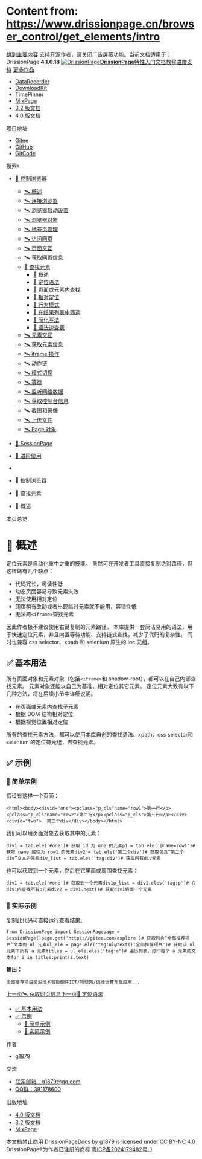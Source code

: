 # Content from: https://www.drissionpage.cn/browser_control/get_elements/intro

[跳到主要内容](https://www.drissionpage.cn/browser_control/get_elements/intro#__docusaurus_skipToContent_fallback)
支持开源作者，请关闭广告屏蔽功能。当前文档适用于：DrissionPage **4.1.0.18**
[![DrissionPage](https://www.drissionpage.cn/img/color_logo.png)**DrissionPage**](https://www.drissionpage.cn/)[特性](https://www.drissionpage.cn/features/4.1)[入门](https://www.drissionpage.cn/get_start/installation)[文档](https://www.drissionpage.cn/browser_control/intro)[教程](https://www.drissionpage.cn/tutorials/xingqiu)[进度](https://www.drissionpage.cn/versions/4.1.x)[支持](https://www.drissionpage.cn/support)
[更多作品](https://www.drissionpage.cn/browser_control/get_elements/intro)
  * [DataRecorder](https://drissionpage.cn/DataRecorderDocs)
  * [DownloadKit](https://drissionpage.cn/DownloadKitDocs)
  * [TimePinner](https://drissionpage.cn/TimePinnerDocs)
  * [MixPage](https://drissionpage.cn/MixPageDocs)
  * [3.2 版文档](https://mall.bilibili.com/neul-next/detailuniversal/detail.html?isMerchant=1&page=detailuniversal_detail&saleType=10&itemsId=12019346&loadingShow=1&noTitleBar=1&msource=merchant_share)
  * [4.0 版文档](https://mall.bilibili.com/neul-next/detailuniversal/detail.html?isMerchant=1&page=detailuniversal_detail&saleType=10&itemsId=12020073&loadingShow=1&noTitleBar=1&msource=merchant_share)


[项目地址](https://www.drissionpage.cn/browser_control/get_elements/intro)
  * [Gitee](https://gitee.com/g1879/DrissionPage)
  * [GitHub](https://github.com/g1879/DrissionPage)
  * [GitCode](https://gitcode.com/g1879/DrissionPage)


搜索`K`
  * [🚀 控制浏览器](https://www.drissionpage.cn/browser_control/get_elements/intro)
    * [🛰️ 概述](https://www.drissionpage.cn/browser_control/intro)
    * [🛰️ 连接浏览器](https://www.drissionpage.cn/browser_control/connect_browser)
    * [🛰️ 浏览器启动设置](https://www.drissionpage.cn/browser_control/browser_options)
    * [🛰️ 浏览器对象](https://www.drissionpage.cn/browser_control/browser_object)
    * [🛰️ 标签页管理](https://www.drissionpage.cn/browser_control/tabs)
    * [🛰️ 访问网页](https://www.drissionpage.cn/browser_control/visit)
    * [🛰️ 页面交互](https://www.drissionpage.cn/browser_control/page_operation)
    * [🛰️ 获取网页信息](https://www.drissionpage.cn/browser_control/get_page_info)
    * [🔎 查找元素](https://www.drissionpage.cn/browser_control/get_elements/intro)
      * [🔦 概述](https://www.drissionpage.cn/browser_control/get_elements/intro)
      * [🔦 定位语法](https://www.drissionpage.cn/browser_control/get_elements/syntax)
      * [🔦 页面或元素内查找](https://www.drissionpage.cn/browser_control/get_elements/find_in_object)
      * [🔦 相对定位](https://www.drissionpage.cn/browser_control/get_elements/relative)
      * [🔦 行为模式](https://www.drissionpage.cn/browser_control/get_elements/behavior)
      * [🔦 在结果列表中筛选](https://www.drissionpage.cn/browser_control/get_elements/filter)
      * [🔦 简化写法](https://www.drissionpage.cn/browser_control/get_elements/simplify)
      * [🔦 语法速查表](https://www.drissionpage.cn/browser_control/get_elements/sheet)
    * [🛰️ 元素交互](https://www.drissionpage.cn/browser_control/ele_operation)
    * [🛰️ 获取元素信息](https://www.drissionpage.cn/browser_control/get_ele_info)
    * [🛰️ iframe 操作](https://www.drissionpage.cn/browser_control/iframe)
    * [🛰️ 动作链](https://www.drissionpage.cn/browser_control/actions)
    * [🛰️ 模式切换](https://www.drissionpage.cn/browser_control/mode_change)
    * [🛰️ 等待](https://www.drissionpage.cn/browser_control/waiting)
    * [🛰️ 监听网络数据](https://www.drissionpage.cn/browser_control/listener)
    * [🛰️ 获取控制台信息](https://www.drissionpage.cn/browser_control/console)
    * [🛰️ 截图和录像](https://www.drissionpage.cn/browser_control/screen)
    * [🛰️ 上传文件](https://www.drissionpage.cn/browser_control/upload)
    * [🛰️ Page 对象](https://www.drissionpage.cn/browser_control/pages)
  * [🛫 SessionPage](https://www.drissionpage.cn/browser_control/get_elements/intro)
  * [🧰 进阶使用](https://www.drissionpage.cn/browser_control/get_elements/intro)


  * [](https://www.drissionpage.cn/)
  * 🚀 控制浏览器
  * 🔎 查找元素
  * 🔦 概述


本页总览
# 🔦 概述
定位元素是自动化重中之重的技能。 虽然可在开发者工具直接复制绝对路径，但这样做有几个缺点：
  * 代码冗长，可读性低
  * 动态页面容易导致元素失效
  * 无法使用相对定位
  * 网页稍有改动或者出现临时元素就不能用，容错性低
  * 无法跨`<iframe>`查找元素


因此作者极不建议使用右键复制的元素路径。
本库提供一套简洁易用的语法，用于快速定位元素，并且内置等待功能、支持链式查找，减少了代码的复杂性。 同时也兼容 css selector、xpath 和 selenium 原生的 loc 元组。
## ✅️️ 基本用法[​](https://www.drissionpage.cn/browser_control/get_elements/intro#️️-基本用法 "✅️️ 基本用法的直接链接")
所有页面对象和元素对象（包括`<iframe>`和 shadow-root），都可以在自己内部查找元素。
元素对象还能以自己为基准，相对定位其它元素。
定位元素大致有以下几种方法，将在后续小节中详细说明。
  * 在页面或元素内查找子元素
  * 根据 DOM 结构相对定位
  * 根据视觉位置相对定位


所有的查找元素方法，都可以使用本库自创的查找语法、xpath、css selector和 selenium 的定位符元组，去查找元素。
## ✅️️ 示例[​](https://www.drissionpage.cn/browser_control/get_elements/intro#️️-示例 "✅️️ 示例的直接链接")
### 📌 简单示例[​](https://www.drissionpage.cn/browser_control/get_elements/intro#-简单示例 "📌 简单示例的直接链接")
假设有这样一个页面：
```
<html><body><divid="one"><pclass="p_cls"name="row1">第一行</p><pclass="p_cls"name="row2">第二行</p><pclass="p_cls">第三行</p></div><divid="two">  第二个div</div></body></html>
```

我们可以用页面对象去获取其中的元素：
```
div1 = tab.ele('#one')# 获取 id 为 one 的元素p1 = tab.ele('@name=row1')# 获取 name 属性为 row1 的元素div2 = tab.ele('第二个div')# 获取包含“第二个div”文本的元素div_list = tab.eles('tag:div')# 获取所有div元素
```

也可以获取到一个元素，然后在它里面或周围查找元素：
```
div1 = tab.ele('#one')# 获取到一个元素div1p_list = div1.eles('tag:p')# 在div1内查找所有p元素div2 = div1.next()# 获取div1后面一个元素
```

### 📌 实际示例[​](https://www.drissionpage.cn/browser_control/get_elements/intro#-实际示例 "📌 实际示例的直接链接")
复制此代码可直接运行查看结果。
```
from DrissionPage import SessionPagepage = SessionPage()page.get('https://gitee.com/explore')# 获取包含“全部推荐项目”文本的 ul 元素ul_ele = page.ele('tag:ul@text():全部推荐项目')# 获取该 ul 元素下所有 a 元素titles = ul_ele.eles('tag:a')# 遍历列表，打印每个 a 元素的文本for i in titles:print(i.text)
```

**输出：**
```
全部推荐项目前沿技术智能硬件IOT/物联网/边缘计算车载应用...
```

[上一页🛰️ 获取网页信息](https://www.drissionpage.cn/browser_control/get_page_info)[下一页🔦 定位语法](https://www.drissionpage.cn/browser_control/get_elements/syntax)
  * [✅️️ 基本用法](https://www.drissionpage.cn/browser_control/get_elements/intro#️️-基本用法)
  * [✅️️ 示例](https://www.drissionpage.cn/browser_control/get_elements/intro#️️-示例)
    * [📌 简单示例](https://www.drissionpage.cn/browser_control/get_elements/intro#-简单示例)
    * [📌 实际示例](https://www.drissionpage.cn/browser_control/get_elements/intro#-实际示例)


作者
  * [g1879](https://gitee.com/g1879)


交流
  * [联系邮箱：g1879@qq.com](https://www.drissionpage.cn/browser_control/get_elements/intro)
  * [QQ群：391178600](https://www.drissionpage.cn/browser_control/get_elements/intro)


旧版地址
  * [4.0 版文档](https://mall.bilibili.com/neul-next/detailuniversal/detail.html?isMerchant=1&page=detailuniversal_detail&saleType=10&itemsId=12020073&loadingShow=1&noTitleBar=1&msource=merchant_share)
  * [3.2 版文档](https://mall.bilibili.com/neul-next/detailuniversal/detail.html?isMerchant=1&page=detailuniversal_detail&saleType=10&itemsId=12019346&loadingShow=1&noTitleBar=1&msource=merchant_share)
  * [MixPage](https://DrissionPage.cn/mixpagedocs)


本文档禁止商用 [DrissionPageDocs](https://drissionpage.cn) by g1879 is licensed under [CC BY-NC 4.0](http://creativecommons.org/licenses/by-nc/4.0/?ref=chooser-v1)
DrissionPage®为作者已注册的商标 [粤ICP备2024179482号-1](https://beian.miit.gov.cn/).
